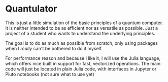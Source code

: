 # Quantulator
This is just a little simulation of the basic principles of a quantum computer.
It is neither intended to be as efficient nor as versatile as possible. Just a project of a student who wants to understand the underlying principles.

The goal is to do as much as possible from scratch, only using packages when I *really* can't be bothered to do it myself.

For performance reason and because I like it, I will use the Julia language, which offers nice built in support for fast, vectorized operations.
The main code will just be located in plain Julia code, with interfaces in Jupyter or Pluto notebooks (not sure what to use yet)
